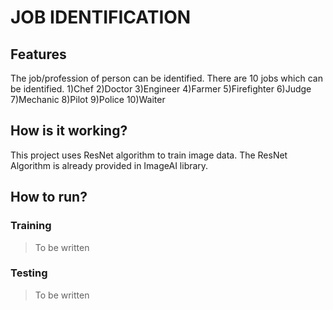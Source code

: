 # JOB IDENTIFICATION

## Features

The job/profession of person can be identified.
There are 10 jobs which can be identified.
 1)Chef
 2)Doctor
 3)Engineer
 4)Farmer
 5)Firefighter
 6)Judge
 7)Mechanic
 8)Pilot
 9)Police
 10)Waiter

## How is it working?

This project uses ResNet algorithm to train image data.
The ResNet Algorithm is already provided in ImageAI library.

## How to run?

### Training
> To be written
	
### Testing
> To be written